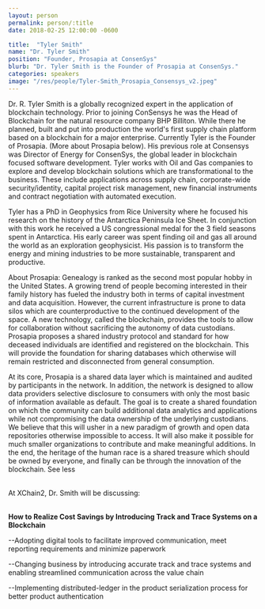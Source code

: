 ```yaml
---
layout: person
permalink: person/:title
date: 2018-02-25 12:00:00 -0600

title:  "Tyler Smith"
name: "Dr. Tyler Smith"
position: "Founder, Prosapia at ConsenSys"
blurb: "Dr. Tyler Smith is the Founder of Prosapia at ConsenSys."
categories: speakers
image: "/res/people/Tyler-Smith_Prosapia_Consensys_v2.jpeg"
---
```

Dr. R. Tyler Smith is a globally recognized expert in the application of blockchain technology. Prior to joining ConSensys he was the Head of Blockchain for the natural resource company BHP Billiton. While there he planned, built and put into production the world's first supply chain platform based on a blockchain for a major enterprise. Currently Tyler is the Founder of Prosapia. (More about Prosapia below). His previous role at Consensys was Director of Energy for ConsenSys, the global leader in blockchain focused software development. Tyler works with Oil and Gas companies to explore and develop blockchain solutions which are transformational to the business. These include applications across supply chain, corporate-wide security/identity, capital project risk management, new financial instruments and contract negotiation with automated execution.

Tyler has a PhD in Geophysics from Rice University where he focused his research on the history of the Antarctica Peninsula Ice Sheet. In conjunction with this work he received a US congressional medal for the 3 field seasons spent in Antarctica. His early career was spent finding oil and gas all around the world as an exploration geophysicist. His passion is to transform the energy and mining industries to be more sustainable, transparent and productive.

About Prosapia:
Genealogy is ranked as the second most popular hobby in the United States. A growing trend of people becoming interested in their family history has fueled the industry both in terms of capital investment and data acquisition. However, the current infrastructure is prone to data silos which are counterproductive to the continued development of the space. A new technology, called the blockchain, provides the tools to allow for collaboration without sacrificing the autonomy of data custodians. Prosapia proposes a shared industry protocol and standard for how deceased individuals are identified and registered on the blockchain. This will provide the foundation for sharing databases which otherwise will remain restricted and disconnected from general consumption.

At its core, Prosapia is a shared data layer which is maintained and audited by participants in the network. In addition, the network is designed to allow data providers selective disclosure to consumers with only the most basic of information available as default. The goal is to create a shared foundation on which the community can build additional data analytics and applications while not compromising the data ownership of the underlying custodians. We believe that this will usher in a new paradigm of growth and open data repositories otherwise impossible to access. It will also make it possible for much smaller organizations to contribute and make meaningful additions. In the end, the heritage of the human race is a shared treasure which should be owned by everyone, and finally can be through the innovation of the blockchain. See less

<br>
At XChain2, Dr. Smith will be discussing:
<br>
<br>
<p><b>How to Realize Cost Savings by Introducing Track and Trace Systems on a Blockchain</b></p>

<p>--Adopting digital tools to facilitate improved communication, meet reporting requirements and minimize paperwork</p>
<p>--Changing business by introducing accurate track and trace systems and enabling streamlined communication across the value chain</p>
<p>--Implementing distributed-ledger in the product serialization process for better product authentication</p> 


